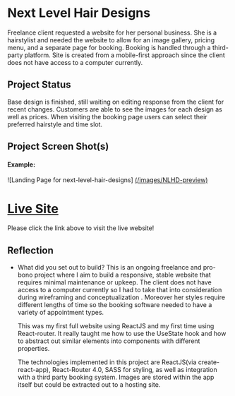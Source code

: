# Next Level Hair Designs

Freelance client requested a website for her personal business. She is a hairstylist and needed the website to allow for an image gallery, pricing menu, and a separate page for booking. Booking is handled through a third-party platform. Site is created from a mobile-first approach since the client does not have access to a computer currently.

## Project Status

Base design is finished, still waiting on editing response from the client for recent changes. Customers are able to see the images for each design as well as prices. When visiting the booking page users can select their preferred hairstyle and time slot.

## Project Screen Shot(s)

#### Example:

![Landing Page for next-level-hair-designs] [(/images/NLHD-preview)](https://github.com/Brandon-Schefstad/next-level-hair-designs/blob/main/images/NLHD-preview.gif)

# [Live Site](https://next-level-hair-designs.netlify.app/)

Please click the link above to visit the live website!

## Reflection

-   What did you set out to build?
    This is an ongoing freelance and pro-bono project where I aim to build a responsive, stable website that requires minimal maintenance or upkeep. The client does not have access to a computer currently so I had to take that into consideration during wireframing and conceptualization . Moreover her styles require different lengths of time so the booking software needed to have a variety of appointment types.

    This was my first full website using ReactJS and my first time using React-router. It really taught me how to use the UseState hook and how to abstract out similar elements into components with different properties.

    The technologies implemented in this project are ReactJS(via create-react-app), React-Router 4.0, SASS for styling, as well as integration with a third party booking system. Images are stored within the app itself but could be extracted out to a hosting site.
